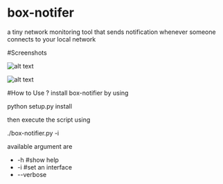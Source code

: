 # box-notifer
a tiny network monitoring tool that sends notification whenever someone connects to your local network

#Screenshots

![alt text](http://nsa33.casimages.com/img/2015/02/21/150221041725711485.png "screen1")

![alt text](http://nsa33.casimages.com/img/2015/02/21/15022104182173301.png "screen1")

#How to Use ?
install box-notifier by using

  python setup.py install
  
then execute the script using 

  ./box-notifier.py -i <interface>
  
  
available argument are 

* -h          #show help
* -i          #set an interface 
* --verbose 


